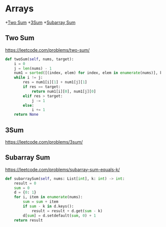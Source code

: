 # Arrays

+[Two Sum](#two-sum)
+[3Sum](#3sum)
+[Subarray Sum](#subarray-sum)

## Two Sum

https://leetcode.com/problems/two-sum/

```python
def twoSum(self, nums, target):
    i = 0
    j = len(nums) - 1
    num1 = sorted([(index, elem) for index, elem in enumerate(nums)], key=lambda x: x[1])
    while i != j:
        res = num1[i][1] + num1[j][1]
        if res == target:
            return num1[i][0], num1[j][0]
        elif res > target:
            j -= 1
        else:
            i += 1
    return None    

```

## 3Sum

https://leetcode.com/problems/3sum/



## Subarray Sum

https://leetcode.com/problems/subarray-sum-equals-k/

```python
def subarraySum(self, nums: List[int], k: int) -> int:
    result = 0
    sum = 0
    d = {0: 1}
    for i, item in enumerate(nums):
        sum = sum + item
        if sum - k in d.keys():
            result = result + d.get(sum - k)
        d[sum] = d.setdefault(sum, 0) + 1
    return result

```
